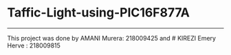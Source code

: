 # Taffic-Light-using-PIC16F877A
--------------------------------
This project was done by AMANI Murera: 218009425 and # KIREZI Emery Herve : 218009815
